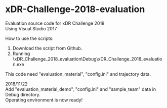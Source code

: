 # xDR-Challenge-2018-evaluation
Evaluation source code for xDR Challenge 2018  
Using Visual Studio 2017  
  
How to use the scripts:  
1. Download the script from Github.  
2. Running \xDR_Challenge_2018_evaluation\Debug\xDR_Challenge_2018_evaluation.exe  
  
This code need "evaluation_material", "config.ini" and trajectory data.
  
2018/11/22  
Add "evaluation_material_demo", "config.ini" and "sample_team" data in Debug directory.  
Operating environment is now ready!
